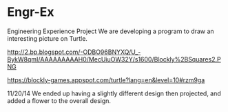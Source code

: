Engr-Ex
=======

Engineering Experience Project
We are developing a program to draw an interesting picture on Turtle.

http://2.bp.blogspot.com/-ODBO96BNYXQ/U_-BykW8qmI/AAAAAAAAAH0/MecUiuOW32Y/s1600/Blockly%2BSquares2.PNG

https://blockly-games.appspot.com/turtle?lang=en&level=10#rzm9ga

11/20/14
We ended up having a slightly different design then projected, and added a flower to the overall design.
